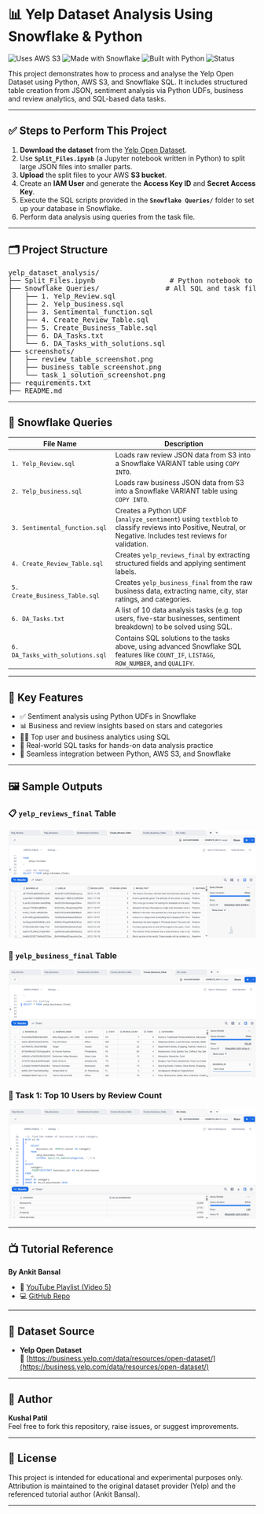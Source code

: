 # 📊 Yelp Dataset Analysis Using Snowflake & Python

![Uses AWS S3](https://img.shields.io/badge/Uses-AWS%20S3-orange?style=for-the-badge&logo=amazon-aws)
![Made with Snowflake](https://img.shields.io/badge/Made%20with-Snowflake-blue?style=for-the-badge&logo=snowflake)
![Built with Python](https://img.shields.io/badge/Built%20with-Python-yellow?style=for-the-badge&logo=python)
![Status](https://img.shields.io/badge/Status-Completed-brightgreen?style=for-the-badge)

This project demonstrates how to process and analyse the Yelp Open Dataset using Python, AWS S3, and Snowflake SQL. It includes structured table creation from JSON, sentiment analysis via Python UDFs, business and review analytics, and SQL-based data tasks.

---

## ✅ Steps to Perform This Project

1. **Download the dataset** from the [Yelp Open Dataset](https://business.yelp.com/data/resources/open-dataset/).
2. Use **`Split_Files.ipynb`** (a Jupyter notebook written in Python) to split large JSON files into smaller parts.
3. **Upload** the split files to your AWS **S3 bucket**.
4. Create an **IAM User** and generate the **Access Key ID** and **Secret Access Key**.
5. Execute the SQL scripts provided in the **`Snowflake Queries/`** folder to set up your database in Snowflake.
6. Perform data analysis using queries from the task file.

---

## 🗂️ Project Structure

<pre>
yelp_dataset_analysis/
├── Split_Files.ipynb                  # Python notebook to split large JSON files
├── Snowflake Queries/                # All SQL and task files for Snowflake
│   ├── 1. Yelp_Review.sql
│   ├── 2. Yelp_business.sql
│   ├── 3. Sentimental_function.sql
│   ├── 4. Create_Review_Table.sql
│   ├── 5. Create_Business_Table.sql
│   ├── 6. DA_Tasks.txt
│   └── 6. DA_Tasks_with_solutions.sql
├── screenshots/
│   ├── review_table_screenshot.png
│   ├── business_table_screenshot.png
│   └── task_1_solution_screenshot.png
├── requirements.txt
├── README.md
</pre>

---

## 📂 Snowflake Queries

| File Name                        | Description |
|----------------------------------|-------------|
| `1. Yelp_Review.sql`             | Loads raw review JSON data from S3 into a Snowflake VARIANT table using `COPY INTO`. |
| `2. Yelp_business.sql`           | Loads raw business JSON data from S3 into a Snowflake VARIANT table using `COPY INTO`. |
| `3. Sentimental_function.sql`    | Creates a Python UDF (`analyze_sentiment`) using `textblob` to classify reviews into Positive, Neutral, or Negative. Includes test reviews for validation. |
| `4. Create_Review_Table.sql`     | Creates `yelp_reviews_final` by extracting structured fields and applying sentiment labels. |
| `5. Create_Business_Table.sql`   | Creates `yelp_business_final` from the raw business data, extracting name, city, star ratings, and categories. |
| `6. DA_Tasks.txt`                | A list of 10 data analysis tasks (e.g. top users, five-star businesses, sentiment breakdown) to be solved using SQL. |
| `6. DA_Tasks_with_solutions.sql` | Contains SQL solutions to the tasks above, using advanced Snowflake SQL features like `COUNT_IF`, `LISTAGG`, `ROW_NUMBER`, and `QUALIFY`. |

---

## 🧠 Key Features

- ✅ Sentiment analysis using Python UDFs in Snowflake
- 📊 Business and review insights based on stars and categories
- 🧑‍💻 Top user and business analytics using SQL
- 🧩 Real-world SQL tasks for hands-on data analysis practice
- 🔗 Seamless integration between Python, AWS S3, and Snowflake

---

## 🖼️ Sample Outputs

### 📋 `yelp_reviews_final` Table
![Review Table Screenshot](Screenshots/review_table_screenshot.png)

### 🏢 `yelp_business_final` Table
![Business Table Screenshot](Screenshots/business_table_screenshot.png)

### 🧪 Task 1: Top 10 Users by Review Count
![Task 1 Solution Screenshot](Screenshots/task_1_solution_screenshot.png)

---

## 📺 Tutorial Reference

**By Ankit Bansal**

- 🎥 [YouTube Playlist (Video 5)](https://www.youtube.com/watch?v=oXLxbk5USFg&list=PLBTZqjSKn0Ie0FvR3_ass_iTIqYV_CAth&index=5)  
- 💻 [GitHub Repo](https://github.com/ankitbansal6/end_to_end_data_analytics_project/tree/main)

---

## 🔗 Dataset Source

- **Yelp Open Dataset**  
  🔗 [https://business.yelp.com/data/resources/open-dataset/](https://business.yelp.com/data/resources/open-dataset/)

---

## 👤 Author

**Kushal Patil**  
Feel free to fork this repository, raise issues, or suggest improvements.

---

## 📃 License

This project is intended for educational and experimental purposes only. Attribution is maintained to the original dataset provider (Yelp) and the referenced tutorial author (Ankit Bansal).

---

